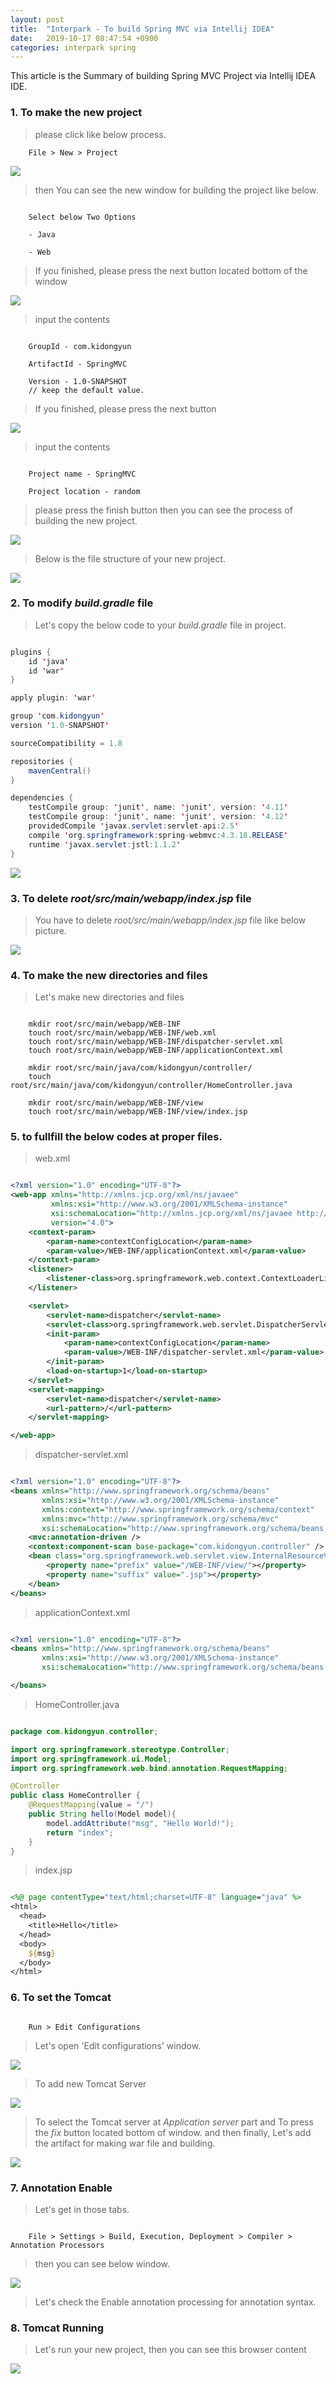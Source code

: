 ```yaml
---
layout: post
title:  "Interpark - To build Spring MVC via Intellij IDEA"
date:   2019-10-17 08:47:54 +0900
categories: interpark spring
---
```


This article is the Summary of building Spring MVC Project via Intellij IDEA IDE.

### 1. To make the new project

> please click like below process.

```
    File > New > Project
```

<img src="/workspace/devlog/interpark/build_spring_mvc/res/1.png">

> then You can see the new window for building the project like below.

```

    Select below Two Options

    - Java

    - Web

```

> If you finished, please press the next button located bottom of the window

<img src="/workspace/devlog/interpark/build_spring_mvc/res/2.png">

> input the contents 

```

    GroupId - com.kidongyun

    ArtifactId - SpringMVC

    Version - 1.0-SNAPSHOT
    // keep the default value.

```

> If you finished, please press the next button

<img src="/workspace/devlog/interpark/build_spring_mvc/res/3.png">

> input the contents

```

    Project name - SpringMVC

    Project location - random

```

> please press the finish button then you can see the process of building the new project.

<img src="/workspace/devlog/interpark/build_spring_mvc/res/4.png">

> Below is the file structure of your new project.

<img src="/workspace/devlog/interpark/build_spring_mvc/res/5.png">

### 2. To modify _build.gradle_ file

> Let's copy the below code to your _build.gradle_ file in project.

```java

plugins {
    id 'java'
    id 'war'
}

apply plugin: 'war'

group 'com.kidongyun'
version '1.0-SNAPSHOT'

sourceCompatibility = 1.8

repositories {
    mavenCentral()
}

dependencies {
    testCompile group: 'junit', name: 'junit', version: '4.11'
    testCompile group: 'junit', name: 'junit', version: '4.12'
    providedCompile 'javax.servlet:servlet-api:2.5'
    compile 'org.springframework:spring-webmvc:4.3.18.RELEASE'
    runtime 'javax.servlet:jstl:1.1.2'
}

```

<img src="/workspace/devlog/interpark/build_spring_mvc/res/6.png">

### 3. To delete _root/src/main/webapp/index.jsp_ file

> You have to delete _root/src/main/webapp/index.jsp_ file like below picture.

<img src="/workspace/devlog/interpark/build_spring_mvc/res/7.png">

### 4. To make the new directories and files

> Let's make new directories and files

```

    mkdir root/src/main/webapp/WEB-INF
    touch root/src/main/webapp/WEB-INF/web.xml
    touch root/src/main/webapp/WEB-INF/dispatcher-servlet.xml
    touch root/src/main/webapp/WEB-INF/applicationContext.xml

    mkdir root/src/main/java/com/kidongyun/controller/
    touch root/src/main/java/com/kidongyun/controller/HomeController.java

    mkdir root/src/main/webapp/WEB-INF/view
    touch root/src/main/webapp/WEB-INF/view/index.jsp

```

### 5. to fullfill the below codes at proper files.

> web.xml

```xml

<?xml version="1.0" encoding="UTF-8"?>
<web-app xmlns="http://xmlns.jcp.org/xml/ns/javaee"
         xmlns:xsi="http://www.w3.org/2001/XMLSchema-instance"
         xsi:schemaLocation="http://xmlns.jcp.org/xml/ns/javaee http://xmlns.jcp.org/xml/ns/javaee/web-app_4_0.xsd"
         version="4.0">
    <context-param>
        <param-name>contextConfigLocation</param-name>
        <param-value>/WEB-INF/applicationContext.xml</param-value>
    </context-param>
    <listener>
        <listener-class>org.springframework.web.context.ContextLoaderListener</listener-class>
    </listener>

    <servlet>
        <servlet-name>dispatcher</servlet-name>
        <servlet-class>org.springframework.web.servlet.DispatcherServlet</servlet-class>
        <init-param>
            <param-name>contextConfigLocation</param-name>
            <param-value>/WEB-INF/dispatcher-servlet.xml</param-value>
        </init-param>
        <load-on-startup>1</load-on-startup>
    </servlet>
    <servlet-mapping>
        <servlet-name>dispatcher</servlet-name>
        <url-pattern>/</url-pattern>
    </servlet-mapping>

</web-app>

```

> dispatcher-servlet.xml

```xml

<?xml version="1.0" encoding="UTF-8"?>
<beans xmlns="http://www.springframework.org/schema/beans"
       xmlns:xsi="http://www.w3.org/2001/XMLSchema-instance"
       xmlns:context="http://www.springframework.org/schema/context"
       xmlns:mvc="http://www.springframework.org/schema/mvc"
       xsi:schemaLocation="http://www.springframework.org/schema/beans http://www.springframework.org/schema/beans/spring-beans.xsd http://www.springframework.org/schema/context http://www.springframework.org/schema/context/spring-context.xsd http://www.springframework.org/schema/mvc http://www.springframework.org/schema/mvc/spring-mvc.xsd">
    <mvc:annotation-driven />
    <context:component-scan base-package="com.kidongyun.controller" />
    <bean class="org.springframework.web.servlet.view.InternalResourceViewResolver">
        <property name="prefix" value="/WEB-INF/view/"></property>
        <property name="suffix" value=".jsp"></property>
    </bean>
</beans>

```

> applicationContext.xml

```xml

<?xml version="1.0" encoding="UTF-8"?>
<beans xmlns="http://www.springframework.org/schema/beans"
       xmlns:xsi="http://www.w3.org/2001/XMLSchema-instance"
       xsi:schemaLocation="http://www.springframework.org/schema/beans http://www.springframework.org/schema/beans/spring-beans.xsd">

</beans>

```

> HomeController.java

```java

package com.kidongyun.controller;

import org.springframework.stereotype.Controller;
import org.springframework.ui.Model;
import org.springframework.web.bind.annotation.RequestMapping;

@Controller
public class HomeController {
    @RequestMapping(value = "/")
    public String hello(Model model){
        model.addAttribute("msg", "Hello World!");
        return "index";
    }
}

```

> index.jsp

```jsp

<%@ page contentType="text/html;charset=UTF-8" language="java" %>
<html>
  <head>
    <title>Hello</title>
  </head>
  <body>
    ${msg}
  </body>
</html>

```

### 6. To set the Tomcat

```

    Run > Edit Configurations

```

> Let's open 'Edit configurations' window.

<img src="/workspace/devlog/interpark/build_spring_mvc/res/8.png">

> To add new Tomcat Server

<img src="/workspace/devlog/interpark/build_spring_mvc/res/9.png">

> To select the Tomcat server at _Application server_ part and To press the _fix_ button located bottom of window. and then finally, Let's add the artifact for making war file and building.

<img src="/workspace/devlog/interpark/build_spring_mvc/res/10.png">

### 7. Annotation Enable

> Let's get in those tabs.

```

    File > Settings > Build, Execution, Deployment > Compiler > Annotation Processors

```

> then you can see below window.

<img src="/workspace/devlog/interpark/build_spring_mvc/res/11.png">

> Let's check the Enable annotation processing for annotation syntax.

### 8. Tomcat Running

> Let's run your new project, then you can see this browser content

<img src="/workspace/devlog/interpark/build_spring_mvc/res/12.png">
